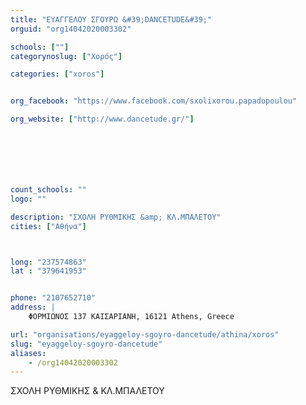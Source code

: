 ```yaml
---
title: "ΕΥΑΓΓΕΛΟΥ ΣΓΟΥΡΩ &#39;DANCETUDE&#39;"
orguid: "org14042020003302"

schools: [""]
categorynoslug: ["Χορός"]

categories: ["xoros"]


org_facebook: "https://www.facebook.com/sxolixorou.papadopoulou"

org_website: ["http://www.dancetude.gr/"]







count_schools: ""
logo: ""

description: "ΣΧΟΛΗ ΡΥΘΜΙΚΗΣ &amp; ΚΛ.ΜΠΑΛΕΤΟΥ"
cities: ["Αθήνα"]



long: "237574863"
lat : "379641953"


phone: "2107652710"
address: |
    ΦΟΡΜΙΩΝΟΣ 137 ΚΑΙΣΑΡΙΑΝΗ, 16121 Athens, Greece

url: "organisations/eyaggeloy-sgoyro-dancetude/athina/xoros"
slug: "eyaggeloy-sgoyro-dancetude"
aliases:
    - /org14042020003302
---
```


ΣΧΟΛΗ ΡΥΘΜΙΚΗΣ &amp; ΚΛ.ΜΠΑΛΕΤΟΥ

